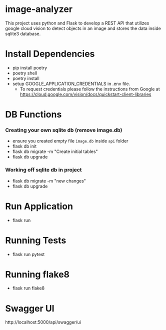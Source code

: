 # image-analyzer
This project uses python and Flask to develop a REST API that utilizes google cloud vision to detect objects in an image and stores the data inside sqlite3 database.

# Install Dependencies
* pip install poetry
* poetry shell
* poetry install
* setup GOOGLE_APPLICATION_CREDENTIALS in .env file.
  * To request credentials please follow the instructions from Google at https://cloud.google.com/vision/docs/quickstart-client-libraries

# DB Functions
### Creating your own sqlite db (remove image.db)
* ensure you created empty file `image.db` inside `api` folder
* flask db init
* flask db migrate -m "Create initial tables"
* flask db upgrade

### Working off sqlite db in project
* flask db migrate -m "new changes"
* flask db upgrade

# Run Application
* flask run

# Running Tests
* flask run pytest

# Running flake8
* flask run flake8

# Swagger UI
http://localhost:5000/api/swagger/ui
